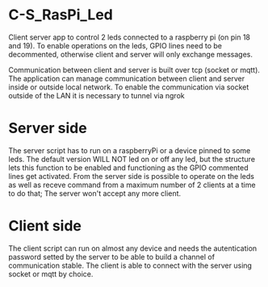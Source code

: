 # C-S_RasPi_Led
Client server app to control 2 leds connected to a raspberry pi (on pin 18 and 19).
To enable operations on the leds, GPIO lines need to be decommented, otherwise client and server will only exchange messages.

Communication between client and server is built over tcp (socket or mqtt).
The application can manage communication between client and server inside or outside local network.
To enable the communication via socket outside of the LAN it is necessary to tunnel via ngrok

# Server side
The server script has to run on a raspberryPi or a device pinned to some leds.
The default version WILL NOT led on or off any led, but the structure lets this function to be enabled and functioning as the GPIO commented lines get activated.
From the server side is possible to operate on the leds as well as receve command from a maximum number of 2 clients at a time to do that; The server won't accept any more client.

# Client side
The client script can run on almost any device and needs the autentication password setted by the server to be able to build a channel of communication stable.
The client is able to connect with the server using socket or mqtt by choice.
